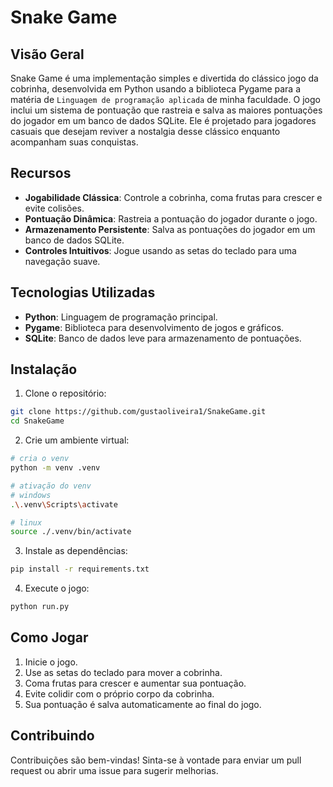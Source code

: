 # Snake Game

## Visão Geral

Snake Game é uma implementação simples e divertida do clássico jogo da cobrinha, desenvolvida em Python usando a biblioteca Pygame para a matéria de `Linguagem de programação aplicada` de minha faculdade. O jogo inclui um sistema de pontuação que rastreia e salva as maiores pontuações do jogador em um banco de dados SQLite. Ele é projetado para jogadores casuais que desejam reviver a nostalgia desse clássico enquanto acompanham suas conquistas.

## Recursos

- **Jogabilidade Clássica**: Controle a cobrinha, coma frutas para crescer e evite colisões.
- **Pontuação Dinâmica**: Rastreia a pontuação do jogador durante o jogo.
- **Armazenamento Persistente**: Salva as pontuações do jogador em um banco de dados SQLite.
- **Controles Intuitivos**: Jogue usando as setas do teclado para uma navegação suave.

## Tecnologias Utilizadas

- **Python**: Linguagem de programação principal.
- **Pygame**: Biblioteca para desenvolvimento de jogos e gráficos.
- **SQLite**: Banco de dados leve para armazenamento de pontuações.

## Instalação

1. Clone o repositório:

```bash
git clone https://github.com/gustaoliveira1/SnakeGame.git
cd SnakeGame
```

2. Crie um ambiente virtual:

```bash
# cria o venv
python -m venv .venv

# ativação do venv
# windows
.\.venv\Scripts\activate

# linux
source ./.venv/bin/activate
```

3. Instale as dependências:

```bash
pip install -r requirements.txt
```

4. Execute o jogo:

```bash
python run.py
```

## Como Jogar

1. Inicie o jogo.
2. Use as setas do teclado para mover a cobrinha.
3. Coma frutas para crescer e aumentar sua pontuação.
4. Evite colidir com o próprio corpo da cobrinha.
5. Sua pontuação é salva automaticamente ao final do jogo.

## Contribuindo

Contribuições são bem-vindas! Sinta-se à vontade para enviar um pull request ou abrir uma issue para sugerir melhorias.
